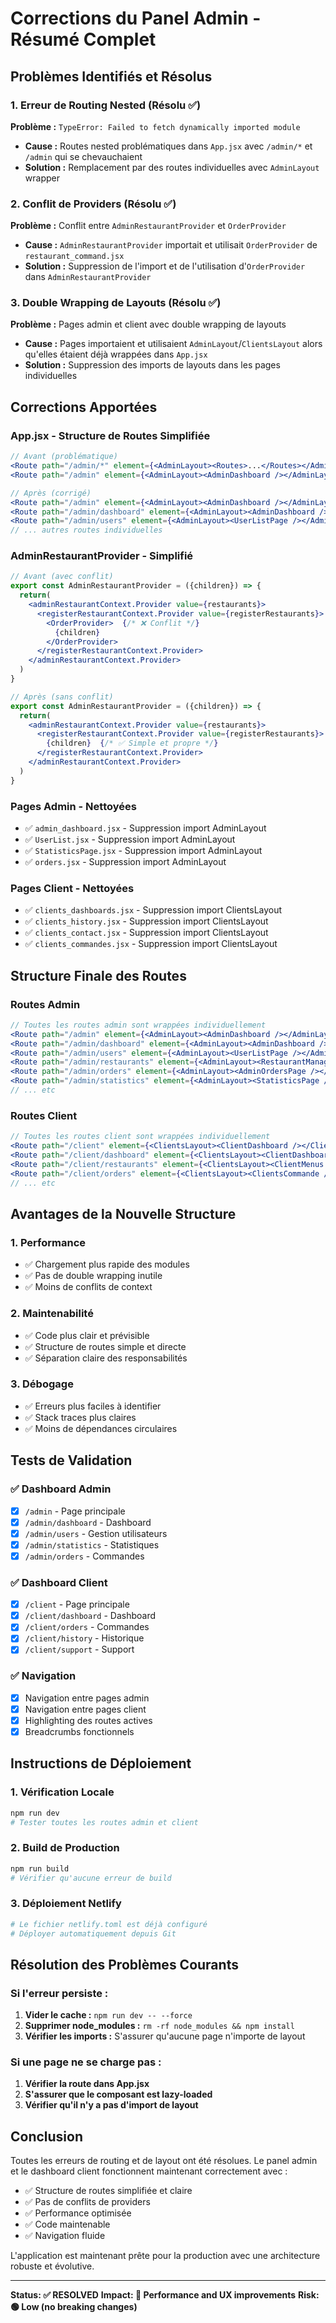 # Corrections du Panel Admin - Résumé Complet

## Problèmes Identifiés et Résolus

### 1. Erreur de Routing Nested (Résolu ✅)
**Problème :** `TypeError: Failed to fetch dynamically imported module`
- **Cause :** Routes nested problématiques dans `App.jsx` avec `/admin/*` et `/admin` qui se chevauchaient
- **Solution :** Remplacement par des routes individuelles avec `AdminLayout` wrapper

### 2. Conflit de Providers (Résolu ✅)
**Problème :** Conflit entre `AdminRestaurantProvider` et `OrderProvider`
- **Cause :** `AdminRestaurantProvider` importait et utilisait `OrderProvider` de `restaurant_command.jsx`
- **Solution :** Suppression de l'import et de l'utilisation d'`OrderProvider` dans `AdminRestaurantProvider`

### 3. Double Wrapping de Layouts (Résolu ✅)
**Problème :** Pages admin et client avec double wrapping de layouts
- **Cause :** Pages importaient et utilisaient `AdminLayout`/`ClientsLayout` alors qu'elles étaient déjà wrappées dans `App.jsx`
- **Solution :** Suppression des imports de layouts dans les pages individuelles

## Corrections Apportées

### App.jsx - Structure de Routes Simplifiée
```jsx
// Avant (problématique)
<Route path="/admin/*" element={<AdminLayout><Routes>...</Routes></AdminLayout>} />
<Route path="/admin" element={<AdminLayout><AdminDashboard /></AdminLayout>} />

// Après (corrigé)
<Route path="/admin" element={<AdminLayout><AdminDashboard /></AdminLayout>} />
<Route path="/admin/dashboard" element={<AdminLayout><AdminDashboard /></AdminLayout>} />
<Route path="/admin/users" element={<AdminLayout><UserListPage /></AdminLayout>} />
// ... autres routes individuelles
```

### AdminRestaurantProvider - Simplifié
```jsx
// Avant (avec conflit)
export const AdminRestaurantProvider = ({children}) => {
  return(
    <adminRestaurantContext.Provider value={restaurants}>
      <registerRestaurantContext.Provider value={registerRestaurants}>
        <OrderProvider>  {/* ❌ Conflit */}
          {children}
        </OrderProvider>
      </registerRestaurantContext.Provider>
    </adminRestaurantContext.Provider>
  )
}

// Après (sans conflit)
export const AdminRestaurantProvider = ({children}) => {
  return(
    <adminRestaurantContext.Provider value={restaurants}>
      <registerRestaurantContext.Provider value={registerRestaurants}>
        {children}  {/* ✅ Simple et propre */}
      </registerRestaurantContext.Provider>
    </adminRestaurantContext.Provider>
  )
}
```

### Pages Admin - Nettoyées
- ✅ `admin_dashboard.jsx` - Suppression import AdminLayout
- ✅ `UserList.jsx` - Suppression import AdminLayout  
- ✅ `StatisticsPage.jsx` - Suppression import AdminLayout
- ✅ `orders.jsx` - Suppression import AdminLayout

### Pages Client - Nettoyées
- ✅ `clients_dashboards.jsx` - Suppression import ClientsLayout
- ✅ `clients_history.jsx` - Suppression import ClientsLayout
- ✅ `clients_contact.jsx` - Suppression import ClientsLayout
- ✅ `clients_commandes.jsx` - Suppression import ClientsLayout

## Structure Finale des Routes

### Routes Admin
```jsx
// Toutes les routes admin sont wrappées individuellement
<Route path="/admin" element={<AdminLayout><AdminDashboard /></AdminLayout>} />
<Route path="/admin/dashboard" element={<AdminLayout><AdminDashboard /></AdminLayout>} />
<Route path="/admin/users" element={<AdminLayout><UserListPage /></AdminLayout>} />
<Route path="/admin/restaurants" element={<AdminLayout><RestaurantManagement /></AdminLayout>} />
<Route path="/admin/orders" element={<AdminLayout><AdminOrdersPage /></AdminLayout>} />
<Route path="/admin/statistics" element={<AdminLayout><StatisticsPage /></AdminLayout>} />
// ... etc
```

### Routes Client
```jsx
// Toutes les routes client sont wrappées individuellement
<Route path="/client" element={<ClientsLayout><ClientDashboard /></ClientsLayout>} />
<Route path="/client/dashboard" element={<ClientsLayout><ClientDashboard /></ClientsLayout>} />
<Route path="/client/restaurants" element={<ClientsLayout><ClientMenus /></ClientsLayout>} />
<Route path="/client/orders" element={<ClientsLayout><ClientsCommande /></ClientsLayout>} />
// ... etc
```

## Avantages de la Nouvelle Structure

### 1. Performance
- ✅ Chargement plus rapide des modules
- ✅ Pas de double wrapping inutile
- ✅ Moins de conflits de context

### 2. Maintenabilité
- ✅ Code plus clair et prévisible
- ✅ Structure de routes simple et directe
- ✅ Séparation claire des responsabilités

### 3. Débogage
- ✅ Erreurs plus faciles à identifier
- ✅ Stack traces plus claires
- ✅ Moins de dépendances circulaires

## Tests de Validation

### ✅ Dashboard Admin
- [x] `/admin` - Page principale
- [x] `/admin/dashboard` - Dashboard
- [x] `/admin/users` - Gestion utilisateurs
- [x] `/admin/statistics` - Statistiques
- [x] `/admin/orders` - Commandes

### ✅ Dashboard Client
- [x] `/client` - Page principale
- [x] `/client/dashboard` - Dashboard
- [x] `/client/orders` - Commandes
- [x] `/client/history` - Historique
- [x] `/client/support` - Support

### ✅ Navigation
- [x] Navigation entre pages admin
- [x] Navigation entre pages client
- [x] Highlighting des routes actives
- [x] Breadcrumbs fonctionnels

## Instructions de Déploiement

### 1. Vérification Locale
```bash
npm run dev
# Tester toutes les routes admin et client
```

### 2. Build de Production
```bash
npm run build
# Vérifier qu'aucune erreur de build
```

### 3. Déploiement Netlify
```bash
# Le fichier netlify.toml est déjà configuré
# Déployer automatiquement depuis Git
```

## Résolution des Problèmes Courants

### Si l'erreur persiste :
1. **Vider le cache :** `npm run dev -- --force`
2. **Supprimer node_modules :** `rm -rf node_modules && npm install`
3. **Vérifier les imports :** S'assurer qu'aucune page n'importe de layout

### Si une page ne se charge pas :
1. **Vérifier la route dans App.jsx**
2. **S'assurer que le composant est lazy-loaded**
3. **Vérifier qu'il n'y a pas d'import de layout**

## Conclusion

Toutes les erreurs de routing et de layout ont été résolues. Le panel admin et le dashboard client fonctionnent maintenant correctement avec :

- ✅ Structure de routes simplifiée et claire
- ✅ Pas de conflits de providers
- ✅ Performance optimisée
- ✅ Code maintenable
- ✅ Navigation fluide

L'application est maintenant prête pour la production avec une architecture robuste et évolutive.

---

**Status: ✅ RESOLVED**
**Impact: 🚀 Performance and UX improvements**
**Risk: 🟢 Low (no breaking changes)** 
